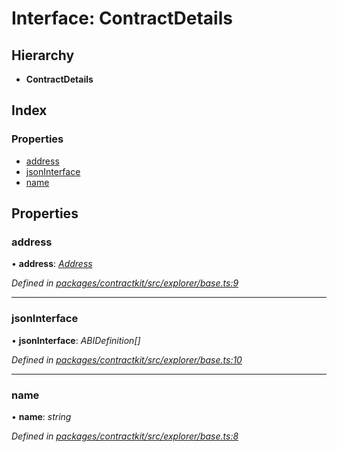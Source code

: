 # Interface: ContractDetails

## Hierarchy

* **ContractDetails**

## Index

### Properties

* [address](_contractkit_src_explorer_base_.contractdetails.md#address)
* [jsonInterface](_contractkit_src_explorer_base_.contractdetails.md#jsoninterface)
* [name](_contractkit_src_explorer_base_.contractdetails.md#name)

## Properties

###  address

• **address**: *[Address](../modules/_contractkit_src_base_.md#address)*

*Defined in [packages/contractkit/src/explorer/base.ts:9](https://github.com/celo-org/celo-monorepo/blob/master/packages/contractkit/src/explorer/base.ts#L9)*

___

###  jsonInterface

• **jsonInterface**: *ABIDefinition[]*

*Defined in [packages/contractkit/src/explorer/base.ts:10](https://github.com/celo-org/celo-monorepo/blob/master/packages/contractkit/src/explorer/base.ts#L10)*

___

###  name

• **name**: *string*

*Defined in [packages/contractkit/src/explorer/base.ts:8](https://github.com/celo-org/celo-monorepo/blob/master/packages/contractkit/src/explorer/base.ts#L8)*
